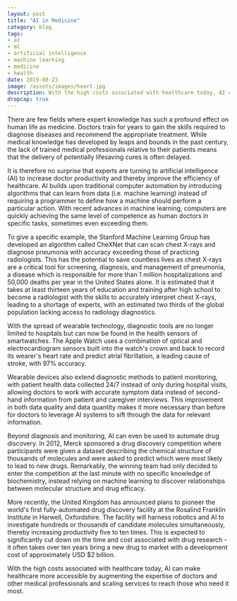 ```yaml
---
layout: post
title: "AI in Medicine"
category: blog
tags: 
- ai 
- ml 
- artificial intelligence 
- machine learning 
- medicine 
- health
date: 2019-08-23
image: /assets/images/heart.jpg
description: With the high costs associated with healthcare today, AI can make healthcare more accessible by augmenting the expertise of doctors and other medical professionals and scaling services to reach those who need it most.
dropcap: true
---
```


There are few fields where expert knowledge has such a profound effect on human life as medicine. Doctors train for years to gain the skills required to diagnose diseases and recommend the appropriate treatment. While medical knowledge has developed by leaps and bounds in the past century, the lack of trained medical professionals relative to their patients means that the delivery of potentially lifesaving cures is often delayed.

It is therefore no surprise that experts are turning to artificial intelligence (AI) to increase doctor productivity and thereby improve the efficiency of healthcare. AI builds upon traditional computer automation by introducing algorithms that can learn from data (i.e. machine learning) instead of requiring a programmer to define how a machine should perform a particular action. With recent advances in machine learning, computers are quickly achieving the same level of competence as human doctors in specific tasks, sometimes even exceeding them.

To give a specific example, the Stanford Machine Learning Group has developed an algorithm called CheXNet that can scan chest X-rays and diagnose pneumonia with accuracy exceeding those of practicing radiologists. This has the potential to save countless lives as chest X-rays are a critical tool for screening, diagnosis, and management of pneumonia, a disease which is responsible for more than 1 million hospitalizations and 50,000 deaths per year in the United States alone. It is estimated that it takes at least thirteen years of education and training after high school to become a radiologist with the skills to accurately interpret chest X-rays, leading to a shortage of experts, with an estimated two thirds of the global population lacking access to radiology diagnostics.

With the spread of wearable technology, diagnostic tools are no longer limited to hospitals but can now be found in the health sensors of smartwatches. The Apple Watch uses a combination of optical and electrocardiogram sensors built into the watch's crown and back to record its wearer's heart rate and predict atrial fibrillation, a leading cause of stroke, with 97% accuracy. 

Wearable devices also extend diagnostic methods to patient monitoring, with patient health data collected 24/7 instead of only during hospital visits, allowing doctors to work with accurate symptom data instead of second-hand information from patient and caregiver interviews. This improvement in both data quality and data quantity makes it more necessary than before for doctors to leverage AI systems to sift through the data for relevant information.

Beyond diagnosis and monitoring, AI can even be used to automate drug discovery. In 2012, Merck sponsored a drug discovery competition where participants were given a dataset describing the chemical structure of thousands of molecules and were asked to predict which were most likely to lead to new drugs. Remarkably, the winning team had only decided to enter the competition at the last minute with no specific knowledge of biochemistry, instead relying on machine learning to discover relationships between molecular structure and drug efficacy. 

More recently, the United Kingdom has announced plans to pioneer the world's first fully-automated drug discovery facility at the Rosalind Franklin Institute in Harwell, Oxfordshire. The facility will harness robotics and AI to investigate hundreds or thousands of candidate molecules simultaneously, thereby increasing productivity five to ten times. This is expected to significantly cut down on the time and cost associated with drug research - it often takes over ten years bring a new drug to market with a development cost of approximately USD $2 billion.

With the high costs associated with healthcare today, AI can make healthcare more accessible by augmenting the expertise of doctors and other medical professionals and scaling services to reach those who need it most.
